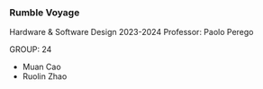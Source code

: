 ### Rumble Voyage
Hardware & Software Design 2023-2024
Professor: Paolo Perego

GROUP: 24
- Muan Cao
- Ruolin Zhao
